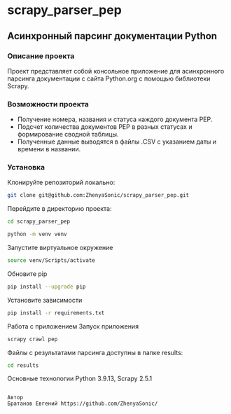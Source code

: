 # scrapy_parser_pep

## Асинхронный парсинг документации Python

### Описание проекта
Проект представляет собой консольное приложение для асинхронного парсинга документации с сайта Python.org с помощью библиотеки Scrapy.

### Возможности проекта
- Получение номера, названия и статуса каждого документа PEP.
- Подсчет количества документов PEP в разных статусах и формирование сводной таблицы.
- Полученные данные выводятся в файлы .CSV с указанием даты и времени в названии.

### Установка
Клонируйте репозиторий локально:

```bash
git clone git@github.com:ZhenyaSonic/scrapy_parser_pep.git
```

Перейдите в директорию проекта:
```bash
cd scrapy_parser_pep

python -m venv venv
```
Запустите виртуальное окружение
```bash
source venv/Scripts/activate
```
Обновите pip
```bash
pip install --upgrade pip
```
Установите зависимости
```bash
pip install -r requirements.txt
```
Работа с приложением
Запуск приложения

```bash
scrapy crawl pep
```
Файлы с результатами парсинга доступны в папке results:
```bash
cd results
```
Основные технологии
Python 3.9.13, Scrapy 2.5.1
```

Автор
Братанов Евгений https://github.com/ZhenyaSonic/